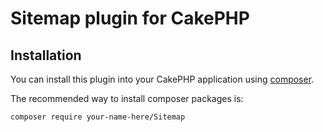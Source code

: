 # Sitemap plugin for CakePHP

## Installation

You can install this plugin into your CakePHP application using [composer](http://getcomposer.org).

The recommended way to install composer packages is:

```
composer require your-name-here/Sitemap
```
